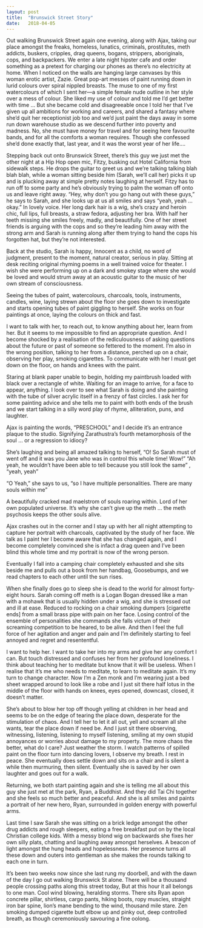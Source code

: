 ```yaml
---
layout: post
title:  "Brunswick Street Story"
date:   2018-04-05
---
```


Out walking Brunswick Street again one evening, along with Ajax, taking our place amongst the freaks, homeless, lunatics, criminals, prostitutes, meth addicts, buskers, cripples, drag queens, bogans, strippers, aboriginals, cops, and backpackers. We enter a late night hipster cafe and order something as a pretext for charging our phones as there’s no electricity at home. When I noticed on the walls are hanging large canvases by this woman erotic artist, Zazie. Great pop-art messes of paint running down in lurid colours over spiral nippled breasts. The muse to one of my first watercolours of which I sent her—a simple female nude outline in her style over a mess of colour. She liked my use of colour and told me I’d get better with time … But she became cold and disagreeable once I told her that I’ve given up all ambitions for working and careers, and shared a fantasy where she’d quit her receptionist job too and we’d just paint the days away in some run down warehouse studio as we descend further into poverty and madness. No, she must have money for travel and for seeing here favourite bands, and for all the comforts a woman requires. Though she confessed she’d done exactly that, last year, and it was the worst year of her life….

Stepping back out onto Brunswick Street, there’s this guy we just met the other night at a Hip Hop open mic, Fitzy, busking out Hotel California from sidewalk steps. He drops the guitar to greet us and we’re talking talking blah blah blah, while a woman sitting beside him (Sarah, we’ll call her) picks it up and is plucking away at simple pretty notes laughing at herself. Fitzy has to run off to some party and he’s obviously trying to palm the woman off onto us and leave right away. “Hey, why don’t you go hang out with these guys,” he says to Sarah, and she looks up at us all smiles and says “yeah, yeah … okay.” In lovely voice. Her long dark hair is a wig, she’s crazy and heroin chic, full lips, full breasts, a straw fedora, adjusting her bra. With half her teeth missing she smiles freely, madly, and beautifully. One of her street friends is arguing with the cops and so they’re leading him away with the strong arm and Sarah is running along after them trying to hand the cops his forgotten hat, but they’re not interested.

Back at the studio, Sarah is happy, Innocent as a child, no word of judgment, present to the moment, natural creator, serious in play. Sitting at desk reciting original rhyming poems in a well trained voice for theater. I wish she were performing up on a dark and smokey stage where she would be loved and would strum away at an acoustic guitar to the music of her own stream of consciousness.

Seeing the tubes of paint, watercolours, charcoals, tools, instruments, candles, wine, laying strewn about the floor she goes down to investigate and starts opening tubes of paint giggling to herself. She works on four paintings at once, laying the colours on thick and fast.



I want to talk with her, to reach out, to know anything about her, learn from her. But it seems to me impossible to find an appropriate question. And I become shocked by a realisation of the rediculousness of asking questions about the future or past of someone so fettered to the moment. I’m also in the wrong position, talking to her from a distance, perched up on a chair, observing her play, smoking cigarettes. To communicate with her I must get down on the floor, on hands and knees with the paint.

Staring at blank paper unable to begin, holding my paintbrush loaded with black over a rectangle of white. Waiting for an image to arrive, for a face to appear, anything. I look over to see what Sarah is doing and she painting with the tube of silver acrylic itself in a frenzy of fast circles. I ask her for some painting advice and she tells me to paint with both ends of the brush and we start talking in a silly word play of rhyme, alliteration, puns, and laughter.

Ajax is painting the words, “PRESCHOOL” and I decide it’s an entrance plaque to the studio. Signifying Zarathustra’s fourth metamorphosis of the soul … or a regression to idiocy?

She’s laughing and being all amazed talking to herself, “O! So Sarah must of went off and it was you Jane who was in control this whole time! Wow!” “Ah yeah, he wouldn’t have been able to tell because you still look the same” , “yeah, yeah”

“O Yeah,” she says to us, “so I have multiple personalities. There are many souls within me”

A beautifully cracked mad maelstrom of souls roaring within. Lord of her own populated universe. It’s why she can’t give up the meth … the meth psychosis keeps the other souls alive.

Ajax crashes out in the corner and I stay up with her all night attempting to capture her portrait with charcoals, captivated by the study of her face. We talk as I paint her I become aware that she has changed again, and I become completely convinced she is infact a drag queen and I’ve been blind this whole time and my portrait is now of the wrong person.

Eventually I fall into a camping chair completely exhausted and she sits beside me and pulls out a book from her handbag, Goosebumps, and we read chapters to each other until the sun rises.

When she finally does go to sleep she is dead to the world for almost forty-eight hours. Sarah coming off meth is a Logan Bogan dressed like a man with a mohawk that is usually hidden under a wig, and she is stressed out and ill at ease. Reduced to rocking on a chair smoking dumpers [cigarette ends] from a small brass pipe with pain on her face. Losing control of the ensemble of personalities she commands she falls victum of their screaming competition to be heared, to be alive. And then I feel the full force of her agitation and anger and pain and I’m definitely starting to feel annoyed and regret and resententful. 

I want to help her. I want to take her into my arms and give her any comfort I can. But touch distressed and confuses her from her profound loneliness. I think about teaching her to meditate but know that it will be useless. When I realise that it’s me who needs to meditate, to learn to meditate again. It’s my turn to change character. Now I’m a Zen monk and I’m wearing just a bed sheet wrapped around to look like a robe and I just sit there half lotus in the middle of the floor with hands on knees, eyes opened, downcast, closed, it doesn’t matter. 

She’s about to blow her top off though yelling at children in her head and seems to be on the edge of tearing the place down, desperate for the stimulation of chaos. And I tell her to let it all out, yell and scream all she wants, tear the place down if need be. And I just sit there observing, witnessing, listening, listening to myself listening, smiling at my own stupid annoyances or worries about damage to my property. The more chaos the better, what do I care? Just weather the storm. I watch patterns of spilled paint on the floor turn into dancing lovers, I observe my breath. I rest in peace. She eventually does settle down and sits on a chair and is silent a while then murmuring, then silent. Eventually she is saved by her own laughter and goes out for a walk.

Returning, we both start painting again and she is telling me all about this guy she just met at the park, Ryan, a Buddhist. And they did Tai Chi together and she feels so much better and peaceful. And she is all smiles and paints a portrait of her new hero, Ryan, surrounded in golden energy with powerful arms.

Last time I saw Sarah she was sitting on a brick ledge amongst the other drug addicts and rough sleepers, eating a free breakfast put on by the local Christian college kids. With a messy blond wig on backwards she fixes her own silly plats, chatting and laughing away amongst herselves. A beacon of light amongst the hung heads and hopelessness. Her presence turns all these down and outers into gentleman as she makes the rounds talking to each one in turn.

It’s been two weeks now since she last rung my doorbell, and with the dawn of the day I go out walking Brunswick St alone. There will be a thousand people crossing paths along this street today, But at this hour it all belongs to one man. Cool wind blowing, heralding storms. There sits Ryan apon concrete pillar, shirtless, cargo pants, hiking boots, ropy muscles, straight iron bar spine, lion’s mane bending to the wind, thousand mile stare. Zen smoking dumped cigarette butt elbow up and pinky out, deep controlled breath, as though ceremoniously savouring a fine oolong.
